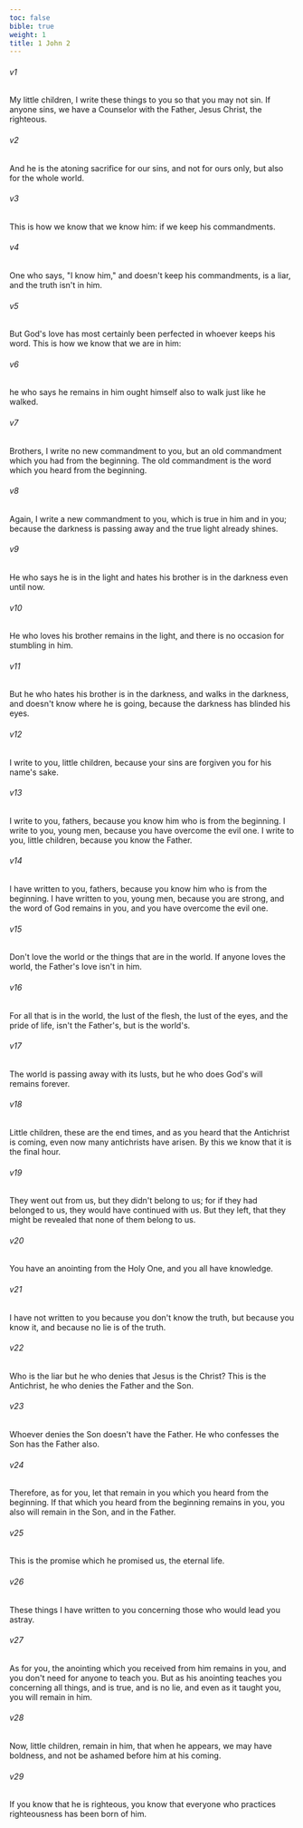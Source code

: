 ```yaml
---
toc: false
bible: true
weight: 1
title: 1 John 2
---
```




###### v1 
My little children, I write these things to you so that you may not sin. If anyone sins, we have a Counselor with the Father, Jesus Christ, the righteous. 

###### v2 
And he is the atoning sacrifice for our sins, and not for ours only, but also for the whole world. 

###### v3 
This is how we know that we know him: if we keep his commandments. 

###### v4 
One who says, "I know him," and doesn't keep his commandments, is a liar, and the truth isn't in him. 

###### v5 
But God's love has most certainly been perfected in whoever keeps his word. This is how we know that we are in him: 

###### v6 
he who says he remains in him ought himself also to walk just like he walked. 

###### v7 
Brothers, I write no new commandment to you, but an old commandment which you had from the beginning. The old commandment is the word which you heard from the beginning. 

###### v8 
Again, I write a new commandment to you, which is true in him and in you; because the darkness is passing away and the true light already shines. 

###### v9 
He who says he is in the light and hates his brother is in the darkness even until now. 

###### v10 
He who loves his brother remains in the light, and there is no occasion for stumbling in him. 

###### v11 
But he who hates his brother is in the darkness, and walks in the darkness, and doesn't know where he is going, because the darkness has blinded his eyes. 

###### v12 
I write to you, little children, because your sins are forgiven you for his name's sake. 

###### v13 
I write to you, fathers, because you know him who is from the beginning. I write to you, young men, because you have overcome the evil one. I write to you, little children, because you know the Father. 

###### v14 
I have written to you, fathers, because you know him who is from the beginning. I have written to you, young men, because you are strong, and the word of God remains in you, and you have overcome the evil one. 

###### v15 
Don't love the world or the things that are in the world. If anyone loves the world, the Father's love isn't in him. 

###### v16 
For all that is in the world, the lust of the flesh, the lust of the eyes, and the pride of life, isn't the Father's, but is the world's. 

###### v17 
The world is passing away with its lusts, but he who does God's will remains forever. 

###### v18 
Little children, these are the end times, and as you heard that the Antichrist is coming, even now many antichrists have arisen. By this we know that it is the final hour. 

###### v19 
They went out from us, but they didn't belong to us; for if they had belonged to us, they would have continued with us. But they left, that they might be revealed that none of them belong to us. 

###### v20 
You have an anointing from the Holy One, and you all have knowledge. 

###### v21 
I have not written to you because you don't know the truth, but because you know it, and because no lie is of the truth. 

###### v22 
Who is the liar but he who denies that Jesus is the Christ? This is the Antichrist, he who denies the Father and the Son. 

###### v23 
Whoever denies the Son doesn't have the Father. He who confesses the Son has the Father also. 

###### v24 
Therefore, as for you, let that remain in you which you heard from the beginning. If that which you heard from the beginning remains in you, you also will remain in the Son, and in the Father. 

###### v25 
This is the promise which he promised us, the eternal life. 

###### v26 
These things I have written to you concerning those who would lead you astray. 

###### v27 
As for you, the anointing which you received from him remains in you, and you don't need for anyone to teach you. But as his anointing teaches you concerning all things, and is true, and is no lie, and even as it taught you, you will remain in him. 

###### v28 
Now, little children, remain in him, that when he appears, we may have boldness, and not be ashamed before him at his coming. 

###### v29 
If you know that he is righteous, you know that everyone who practices righteousness has been born of him.
